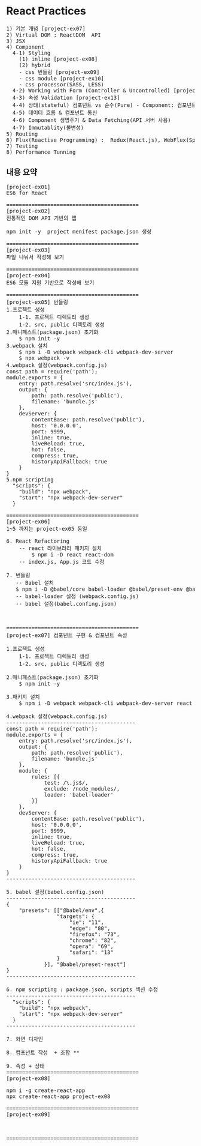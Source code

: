 # React Practices
<pre>
1) 기본 개념 [project-ex07]
2) Virtual DOM : ReactDOM  API
3) JSX
4) Component
  4-1) Styling
    (1) inline [project-ex08]
    (2) hybrid
	- css 번들링 [project-ex09]
	- css module [project-ex10]
	- css processor(SASS, LESS)
  4-2) Working with Form (Controller & Uncontrolled) [project-ex11], [project-ex12]
  4-3) 속성 Validation [project-ex13]
  4-4) 상태(stateful) 컴포넌트 vs 순수(Pure) - Component: 컴포넌트 작성/중첩 [emaillist-app]
  4-5) 데이터 흐름 & 컴포넌트 통신
  4-6) Component 생명주기 & Data Fetching(API 서버 사용)   
  4-7) Immutablity(불변성)	
5) Routing
6) Flux(Reactive Programming) :  Redux(React.js), WebFlux(Spring), Nuxt(Vue.JS)
7) Testing
8) Performance Tunning 
</pre>


## 내용 요약
<pre>
[project-ex01]
ES6 for React

==========================================
[project-ex02]
전통적인 DOM API 기반의 앱

npm init -y  project menifest package.json 생성

==========================================
[project-ex03]
파일 나눠서 작성해 보기

==========================================
[project-ex04]
ES6 모듈 지원 기반으로 작성해 보기

==========================================
[project-ex05] 번들링
1.프로젝트 생성
    1-1. 프로젝트 디렉토리 생성
    1-2. src, public 디렉토리 생성  
2.매니페스트(package.json) 초기화
    $ npm init -y
3.webpack 설치
    $ npm i -D webpack webpack-cli webpack-dev-server
    $ npx webpack -v
4.webpack 설정(webpack.config.js)
const path = require('path');
module.exports = {
    entry: path.resolve('src/index.js'),
    output: {
        path: path.resolve('public'),
        filename: 'bundle.js'
    },
    devServer: {
        contentBase: path.resolve('public'),
        host: '0.0.0.0',
        port: 9999,
        inline: true,
        liveReload: true,
        hot: false,
        compress: true,
        historyApiFallback: true
    }    
}
5.npm scripting 
  "scripts": {
    "build": "npx webpack",
    "start": "npx webpack-dev-server"
  }

==========================================
[project-ex06]
1~5 까지는 project-ex05 동일

6. React Refactoring
    -- react 라이브라리 패키지 설치
        $ npm i -D react react-dom
    -- index.js, App.js 코드 수정

7. 번들링 
   -- Babel 설치
   $ npm i -D @babel/core babel-loader @babel/preset-env @babel/preset-react
   -- babel-loader 설정 (webpack.config.js)
   -- babel 설정(babel.confing.json)



==========================================
[project-ex07] 컴포넌트 구현 & 컴포넌트 속성

1.프로젝트 생성
    1-1. 프로젝트 디렉토리 생성
    1-2. src, public 디렉토리 생성

2.매니페스트(package.json) 초기화
    $ npm init -y

3.패키지 설치
    $ npm i -D webpack webpack-cli webpack-dev-server react react-dom @babel/core babel-loader @babel/preset-env @babel/preset-react

4.webpack 설정(webpack.config.js)
-----------------------------------------
const path = require('path');
module.exports = {
    entry: path.resolve('src/index.js'),
    output: {
        path: path.resolve('public'),
        filename: 'bundle.js'
    },
    module: {
        rules: [{
            test: /\.js$/,
            exclude: /node_modules/,
            loader: 'babel-loader'
        }]
    },
    devServer: {
        contentBase: path.resolve('public'),
        host: '0.0.0.0',
        port: 9999,
        inline: true,
        liveReload: true,
        hot: false,
        compress: true,
        historyApiFallback: true
    }    
}
-----------------------------------------

5. babel 설정(babel.config.json)
-----------------------------------------
{
    "presets": [["@babel/env",{
                "targets": {
                    "ie": "11",
                    "edge": "80",
                    "firefox": "73",
                    "chrome": "82",
                    "opera": "69",
                    "safari": "13"
                }
            }], "@babel/preset-react"]
}
-----------------------------------------

6. npm scripting : package.json, scripts 섹션 수정
-----------------------------------------
  "scripts": {
    "build": "npx webpack",
    "start": "npx webpack-dev-server"
  }
-----------------------------------------

7. 화면 디자인

8. 컴포넌트 작성  + 조합 **

9. 속성 + 상태
==========================================
[project-ex08]

npm i -g create-react-app 
npx create-react-app project-ex08

==========================================
[project-ex09]



==========================================
<pre>